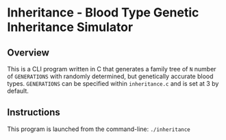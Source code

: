 # Inheritance - Blood Type Genetic Inheritance Simulator

## Overview

This is a CLI program written in C that generates a family tree of `N` number of `GENERATIONS` with randomly determined, but genetically accurate blood types.
`GENERATIONS` can be specified within `inheritance.c` and is set at 3 by default.


## Instructions
This program is launched from the command-line:
`./inheritance`
